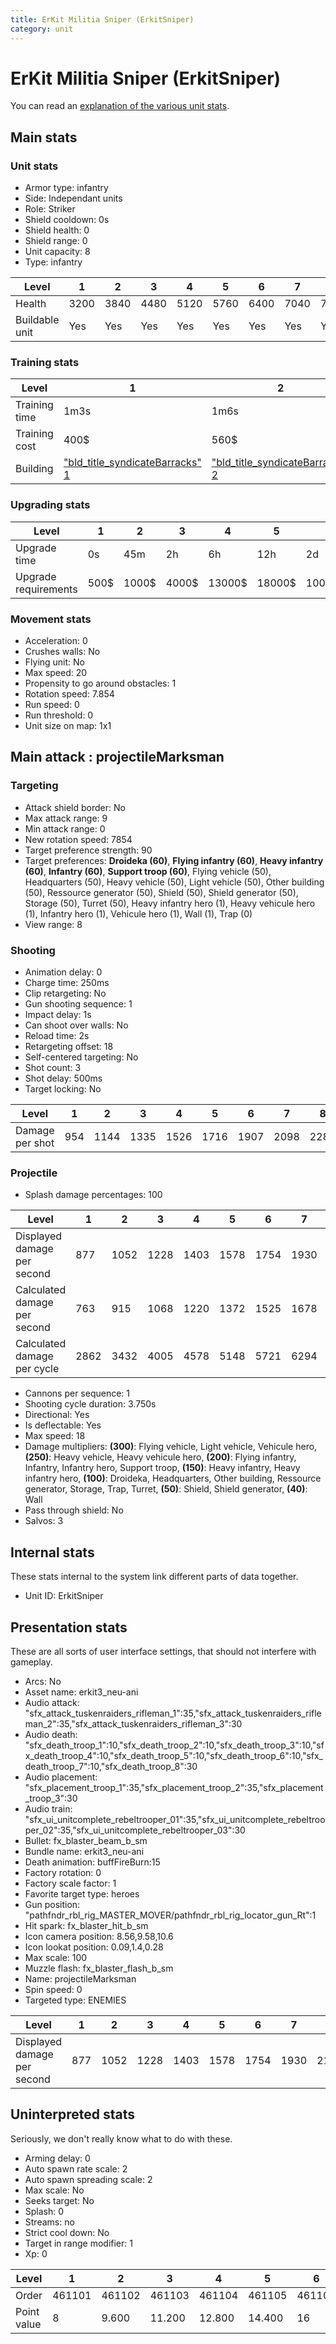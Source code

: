```yaml
---
title: ErKit Militia Sniper (ErkitSniper)
category: unit
---
```


# ErKit Militia Sniper (ErkitSniper)

You can read an [explanation  of the various unit stats](unitexplained.md).

## Main stats

### Unit stats

  * Armor type: infantry
  * Side: Independant units
  * Role: Striker
  * Shield cooldown: 0s
  * Shield health: 0
  * Shield range: 0
  * Unit capacity: 8
  * Type: infantry

|Level         |1   |2   |3   |4   |5   |6   |7   |8   |9   |10  |
|--------------|----|----|----|----|----|----|----|----|----|----|
|Health        |3200|3840|4480|5120|5760|6400|7040|7680|8320|9600|
|Buildable unit|Yes |Yes |Yes |Yes |Yes |Yes |Yes |Yes |No  |No  |


### Training stats

|Level        |1                                                        |2                                                        |3                                                        |4                                                        |5                                                        |6                                                        |7                                                        |8                                                        |9                                                        |10                                                        |
|-------------|---------------------------------------------------------|---------------------------------------------------------|---------------------------------------------------------|---------------------------------------------------------|---------------------------------------------------------|---------------------------------------------------------|---------------------------------------------------------|---------------------------------------------------------|---------------------------------------------------------|----------------------------------------------------------|
|Training time|1m3s                                                     |1m6s                                                     |1m9s                                                     |1m12s                                                    |1m15s                                                    |1m18s                                                    |1m21s                                                    |1m24s                                                    |1m27s                                                    |1m30s                                                     |
|Training cost|400$                                                     |560$                                                     |720$                                                     |880$                                                     |1040$                                                    |1200$                                                    |1360$                                                    |1520$                                                    |1680$                                                    |1840$                                                     |
|Building     |["bld_title_syndicateBarracks" 1](syndicateBarracks.html)|["bld_title_syndicateBarracks" 2](syndicateBarracks.html)|["bld_title_syndicateBarracks" 3](syndicateBarracks.html)|["bld_title_syndicateBarracks" 4](syndicateBarracks.html)|["bld_title_syndicateBarracks" 5](syndicateBarracks.html)|["bld_title_syndicateBarracks" 6](syndicateBarracks.html)|["bld_title_syndicateBarracks" 7](syndicateBarracks.html)|["bld_title_syndicateBarracks" 8](syndicateBarracks.html)|["bld_title_syndicateBarracks" 9](syndicateBarracks.html)|["bld_title_syndicateBarracks" 10](syndicateBarracks.html)|


### Upgrading stats

|Level               |1   |2    |3    |4     |5     |6      |7      |8      |9       |10      |
|--------------------|----|-----|-----|------|------|-------|-------|-------|--------|--------|
|Upgrade time        |0s  |45m  |2h   |6h    |12h   |2d     |3d     |5d     |1w      |1w3d    |
|Upgrade requirements|500$|1000$|4000$|13000$|18000$|100000$|175000$|340000$|1000000$|1800000$|


### Movement stats

  * Acceleration: 0
  * Crushes walls: No
  * Flying unit: No
  * Max speed: 20
  * Propensity to go around obstacles: 1
  * Rotation speed: 7.854
  * Run speed: 0
  * Run threshold: 0
  * Unit size on map: 1x1

## Main attack : projectileMarksman

### Targeting

  * Attack shield border: No
  * Max attack range: 9
  * Min attack range: 0
  * New rotation speed: 7854
  * Target preference strength: 90
  * Target preferences: **Droideka (60)**, **Flying infantry (60)**, **Heavy infantry (60)**, **Infantry (60)**, **Support troop (60)**, Flying vehicle (50), Headquarters (50), Heavy vehicle (50), Light vehicle (50), Other building (50), Ressource generator (50), Shield (50), Shield generator (50), Storage (50), Turret (50), Heavy infantry hero (1), Heavy vehicule hero (1), Infantry hero (1), Vehicule hero (1), Wall (1), Trap (0)
  * View range: 8

### Shooting

  * Animation delay: 0
  * Charge time: 250ms
  * Clip retargeting: No
  * Gun shooting sequence: 1
  * Impact delay: 1s
  * Can shoot over walls: No
  * Reload time: 2s
  * Retargeting offset: 18
  * Self-centered targeting: No
  * Shot count: 3
  * Shot delay: 500ms
  * Target locking: No

|Level          |1  |2   |3   |4   |5   |6   |7   |8   |9   |10  |
|---------------|---|----|----|----|----|----|----|----|----|----|
|Damage per shot|954|1144|1335|1526|1716|1907|2098|2288|2479|2860|


### Projectile

  * Splash damage percentages: 100

|Level                       |1   |2   |3   |4   |5   |6   |7   |8   |9   |10  |
|----------------------------|----|----|----|----|----|----|----|----|----|----|
|Displayed damage per second |877 |1052|1228|1403|1578|1754|1930|2104|2280|1885|
|Calculated damage per second|763 |915 |1068|1220|1372|1525|1678|1830|1983|2288|
|Calculated damage per cycle |2862|3432|4005|4578|5148|5721|6294|6864|7437|8580|


  * Cannons per sequence: 1
  * Shooting cycle duration: 3.750s
  * Directional: Yes
  * Is deflectable: Yes
  * Max speed: 18
  * Damage multipliers: **(300)**: Flying vehicle, Light vehicle, Vehicule hero, **(250)**: Heavy vehicle, Heavy vehicule hero, **(200)**: Flying infantry, Infantry, Infantry hero, Support troop, **(150)**: Heavy infantry, Heavy infantry hero, **(100)**: Droideka, Headquarters, Other building, Ressource generator, Storage, Trap, Turret, **(50)**: Shield, Shield generator, **(40)**: Wall
  * Pass through shield: No
  * Salvos: 3

## Internal stats

These stats internal to the system link different parts of data together.

  * Unit ID: ErkitSniper

## Presentation stats

These are all sorts of user interface settings, that should not interfere with gameplay.

  * Arcs: No
  * Asset name: erkit3_neu-ani
  * Audio attack: "sfx_attack_tuskenraiders_rifleman_1":35,"sfx_attack_tuskenraiders_rifleman_2":35,"sfx_attack_tuskenraiders_rifleman_3":30
  * Audio death: "sfx_death_troop_1":10,"sfx_death_troop_2":10,"sfx_death_troop_3":10,"sfx_death_troop_4":10,"sfx_death_troop_5":10,"sfx_death_troop_6":10,"sfx_death_troop_7":10,"sfx_death_troop_8":30
  * Audio placement: "sfx_placement_troop_1":35,"sfx_placement_troop_2":35,"sfx_placement_troop_3":30
  * Audio train: "sfx_ui_unitcomplete_rebeltrooper_01":35,"sfx_ui_unitcomplete_rebeltrooper_02":35,"sfx_ui_unitcomplete_rebeltrooper_03":30
  * Bullet: fx_blaster_beam_b_sm
  * Bundle name: erkit3_neu-ani
  * Death animation: buffFireBurn:15
  * Factory rotation: 0
  * Factory scale factor: 1
  * Favorite target type: heroes
  * Gun position: "pathfndr_rbl_rig_MASTER_MOVER/pathfndr_rbl_rig_locator_gun_Rt":1
  * Hit spark: fx_blaster_hit_b_sm
  * Icon camera position: 8.56,9.58,10.6
  * Icon lookat position: 0.09,1.4,0.28
  * Max scale: 100
  * Muzzle flash: fx_blaster_flash_b_sm
  * Name: projectileMarksman
  * Spin speed: 0
  * Targeted type: ENEMIES

|Level                      |1  |2   |3   |4   |5   |6   |7   |8   |9   |10  |
|---------------------------|---|----|----|----|----|----|----|----|----|----|
|Displayed damage per second|877|1052|1228|1403|1578|1754|1930|2104|2280|1885|


## Uninterpreted stats

Seriously, we don't really know what to do with these.

  * Arming delay: 0
  * Auto spawn rate scale: 2
  * Auto spawn spreading scale: 2
  * Max scale: No
  * Seeks target: No
  * Splash: 0
  * Streams: no
  * Strict cool down: No
  * Target in range modifier: 1
  * Xp: 0

|Level      |1     |2     |3     |4     |5     |6     |7     |8     |9     |10    |
|-----------|------|------|------|------|------|------|------|------|------|------|
|Order      |461101|461102|461103|461104|461105|461106|461107|461108|461109|461110|
|Point value|8     |9.600 |11.200|12.800|14.400|16    |17.600|19.200|20.800|24    |


